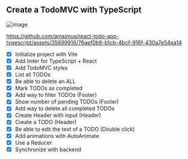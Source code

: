 ## Create a TodoMVC with TypeScript

![image](https://github.com/amaimus/react-todo-app-typescript/assets/35699916/68508c60-59c7-436c-8e11-28a9c9106b92)


https://github.com/amaimus/react-todo-app-typescript/assets/35699916/76aef0b9-b1cb-4bcf-916f-430a7e54ea14

- [x] Initialize project with Vite
- [x] Add linter for TypeScript + React
- [x] Add TodoMVC styles
- [x] List all TODOs
- [x] Be able to delete an ALL
- [x] Mark TODOs as completed
- [x] Add way to filter TODOs (Footer)
- [x] Show number of pending TODOs (Footer)
- [x] Add way to delete all completed TODOs
- [x] Create Header with input (Header)
- [x] Create a TODO (Header)
- [x] Be able to edit the text of a TODO (Double click)
- [x] Add animations with AutoAnimate
- [x] Use a Reducer
- [x] Synchronize with backend
